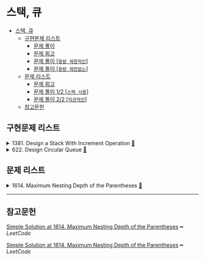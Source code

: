 # 스택, 큐

- [스택, 큐](#스택-큐)
  - [구현문제 리스트](#구현문제-리스트)
    - [문제 풀이](#문제-풀이)
    - [문제 회고](#문제-회고)
    - [문제 풀이 [`용량 제한적인`]](#문제-풀이-용량-제한적인)
    - [문제 풀이 [`용량 제한없는`]](#문제-풀이-용량-제한없는)
  - [문제 리스트](#문제-리스트)
    - [문제 회고](#문제-회고-1)
    - [문제 풀이 1/2 [`스택 사용`]](#문제-풀이-12-스택-사용)
    - [문제 풀이 2/2 [`직관적인`]](#문제-풀이-22-직관적인)
  - [참고문헌](#참고문헌)

## 구현문제 리스트

<details>
<summary>1381. Design a Stack With Increment Operation
  <a href="https://leetcode.com/problems/design-a-stack-with-increment-operation/">👊</a>
</summary>

### 문제 풀이

<table>
  <tr>
    <th colspan="2">빅오</th>
  </tr>
  <tr>
    <td colspan="2">
<p>

|       | `push` | `pop`  | `increment` |
| :---: | :----: | :----: | :---------: |
| time  | `O(1)` | `O(1)` |   `O(n)`    |
| space | `O(1)` | `O(1)` |   `O(1)`    |
</p>
    </td>
  </tr>
  <tr>
    <th colspan="2">코드</th>
  </tr>
  <tr>
    <td>
<p>

```js
/**
 * @param {number} maxSize
 */
var CustomStack = function(maxSize) {
  this.list = [];
  this.maxSize = maxSize;
  this.size = 0;
};
```
</p>
    </td>
    <td>
<p>

```js
//+++ Private function
CustomStack.prototype._isFull = function(x) {
  return this.size === this.maxSize;
}

CustomStack.prototype._isEmpty = function(x) {
  return !this.size;
}
```
</p>
    </td>
  </tr>
  <tr>
    <td>
<p>

```js
/** 
 * @param {number} x
 * @return {void}
 */
CustomStack.prototype.push = function(x) {
  if(this._isFull())
    return -1;
  
  this.size += 1;
  return this.list.push(x);
};
```
</p>
    </td>
    <td>
<p>

```js
/**
 * @return {number}
 */
CustomStack.prototype.pop = function() {
  if(this._isEmpty())
    return -1;
  
  this.size -= 1;
  return this.list.pop();
};
```
</p>
    </td>
  </tr>
  <tr>
    <td colspan="2">
<p>

```js
/** 
 * @param {number} k 
 * @param {number} val
 * @return {void}
 */
CustomStack.prototype.increment = function(k, val) {
  if(this._isEmpty())
    return -1;
  
  const loopCnt = this.size < k ? this.size : k;
  
  for(let i = 0; i < loopCnt; i++)
    this.list[i] += val;    
};
```
</p>
    </td>
  </tr>
</table>
</details>

<details>
<summary>622. Design Circular Queue
  <a href="https://leetcode.com/problems/design-circular-queue/">👊</a>
</summary>

### 문제 회고

원형 큐 문제지만, 구현을 단순 큐 처럼해도 제출이 완료되었다.

때문에 size 제한이 없고, 연결리스트를 사용한 실질적인 원형 큐를 
2번째 문제 풀이로 별도의 에디터에 구현할 계획이다.

### 문제 풀이 [`용량 제한적인`]

<table>
  <tr>
    <th colspan="2">빅오</th>
  </tr>
  <tr>
    <td colspan="2">
<p>

|       | `enQueue` | `deQueue` | `Front` | `Rear` | `isEmpty` | `isFull` |
| ----- | --------- | --------- | ------- | ------ | --------- | -------- |
| time  | `O(1)`    | `O(1)`    | `O(1)`  | `O(1)` | `O(1)`    | `O(1)`   |
| space | `O(1)`    | `O(1)`    | `O(1)`  | `O(1)` | `O(1)`    | `O(1)`   |
</p>
    </td>
  </tr>
  <tr>
    <th colspan="2">코드</th>
  </tr>
  <tr>
    <td colspan="2">
<p>

```js
/**
 * @param {number} k
 */
var MyCircularQueue = function(k) {
  this.queue = [];
  this.size = k;
};
```
</p>
    </td>    
  </tr>
  <tr>
    <td>
<p>

```js
/** 
 * @param {number} value
 * @return {boolean}
 */
MyCircularQueue.prototype.enQueue = function(value) {
  if(this.isFull())
    return false;
  
  this.queue.push(value);  
  return true;
};
```
</p>
    </td>
    <td>
<p>

```js
/**
 * @return {boolean}
 */
MyCircularQueue.prototype.deQueue = function() {
  if(this.isEmpty())
    return false;
  
  this.queue.shift();  
  return true;
};
```
</p>
    </td>
  </tr>
  <tr>
    <td>
<p>

```js
/**
 * @return {number}
 */
MyCircularQueue.prototype.Front = function() {
  if(this.isEmpty())
    return -1;
  
  return this.queue[0];
};
```
</p>
    </td>
    <td>
<p>

```js
/**
 * @return {number}
 */
MyCircularQueue.prototype.Rear = function() {
  if(this.isEmpty())
    return -1;
  
  return this.queue.at(-1);
};
```
</p>
    </td>
  </tr>
  <tr>
    <td>
<p>

```js
/**
 * @return {boolean}
 */
MyCircularQueue.prototype.isEmpty = function() {
  return !this.queue.length;
};
```
</p>
    </td>
    <td>
<p>

```js
/**
 * @return {boolean}
 */
MyCircularQueue.prototype.isFull = function() {
  return this.queue.length === this.size;
};

```
</p>
    </td>
  </tr>
</table>

### 문제 풀이 [`용량 제한없는`]

    ...

</details>

## 문제 리스트

<details>
<summary>1614. Maximum Nesting Depth of the Parentheses
  <a href="https://leetcode.com/problems/maximum-nesting-depth-of-the-parentheses/">👊</a>
</summary>

### 문제 회고

조건이 다음과 같을 때, 

    Input:    "(1+(2*3)+((8)/4))+1"
    Ouput:    3

처음 접근 방식은 

<dl><dt>

문자열의 마지막 left bracket 이전의 bracket들의 dept를 계산하면된다고 생각했다.
</dt><dl>


즉, bracket들만 있다고 가정하면,

    ( ( ) ( ( max depth space ) ) )

마지막 left bracket 이전들은 다음과 같다.

    ( ( ) ( ( 
    
여기서 VPS를 제외하면, `Output: 3`이 나온다.

하지만, 다음과 같은 테스트케이스가 있었다.

    Input:    "8*((1*(5+6))*(8/6))"
    brackets: ( ( ( max depth space ) ) ( ) )
    Ouput:    3

즉, 마지막 left bracket 이전에 max depth가 존재한 케이스였다.

다음은 리트코드 풀이를 참고하였다.
필자가 실패한 접근 방법들은 `문제 풀이 1/2`에 가장 가까웠다.

### 문제 풀이 1/2 [`스택 사용`]

```js
/**
 * @param {string} s
 * @return {number}
 * time:    O(n)
 * space:   O(n)
 */
var maxDepth = function(s) {  
  let stack = [];
  let max = 0;
  
  for(let letter of s){
    if(letter === '(')
      stack.push(letter)

    else if(letter === ')')
      stack.pop();
        
    max = Math.max(stack.length, max);
  }
  
  return max;
};
```

### 문제 풀이 2/2 [`직관적인`]

```js
/**
 * @param {string} s
 * @return {number}
 * time:    O(n)
 * space:   O(1)
 */
var maxDepth = function(s) {  
  let max = 0;
  let count = 0;    // +++ brackets count
  
  for(let i = 0; i < s.length; i++){
    if(s[i] === '('){
      count++;
      max = Math.max(max, count);
    }
    
    if(s[i] === ')')
      count--;        
  }
  
  return max;  
};
```

</details>

<hr/>

## 참고문헌

[Simple Solution at 1614. Maximum Nesting Depth of the Parentheses](https://leetcode.com/problems/maximum-nesting-depth-of-the-parentheses/discuss/891829/javascript-O(n)-O(1)) ━ *LeetCode*

[Simple Solution at 1614. Maximum Nesting Depth of the Parentheses](https://leetcode.com/problems/maximum-nesting-depth-of-the-parentheses/discuss/1707692/JavaScript-Stack-or-O(n)-Time-or-O(1)-Space) ━ *LeetCode*